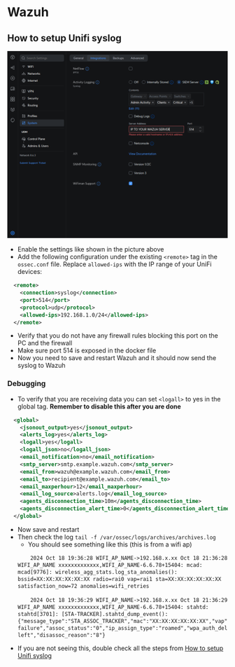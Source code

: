 # Wazuh 




## How to setup Unifi syslog
<div>
    <img src="./pictures/unifi-settings.png" alt="picture" width="550"/>
</div>

* Enable the settings like shown in the picture above
* Add the following configuration under the existing `<remote>` tag in the `ossec.conf` file. Replace `allowed-ips` with the IP range of your UniFi devices:
```xml
  <remote>
    <connection>syslog</connection>
    <port>514</port>
    <protocol>udp</protocol>
    <allowed-ips>192.168.1.0/24</allowed-ips>
  </remote>
```
* Verify that you do not have any firewall rules blocking this port on the PC and the firewall
* Make sure port 514 is exposed in the docker file 
* Now you need to save and restart Wazuh and it should now send the syslog to Wazuh 


### Debugging
* To verify that you are receiving data you can set `<logall>` to yes</logall> in the global tag. <b>Remember to disable this after you are done</b>
```xml
  <global>
    <jsonout_output>yes</jsonout_output>
    <alerts_log>yes</alerts_log>
    <logall>yes</logall>
    <logall_json>no</logall_json>
    <email_notification>no</email_notification>
    <smtp_server>smtp.example.wazuh.com</smtp_server>
    <email_from>wazuh@example.wazuh.com</email_from>
    <email_to>recipient@example.wazuh.com</email_to>
    <email_maxperhour>12</email_maxperhour>
    <email_log_source>alerts.log</email_log_source>
    <agents_disconnection_time>10m</agents_disconnection_time>
    <agents_disconnection_alert_time>0</agents_disconnection_alert_time>
  </global>
```
* Now save and restart
* Then check the log `tail -f /var/ossec/logs/archives/archives.log`
    * You should see something like this (this is from a wifi ap)
    ```
        2024 Oct 18 19:36:28 WIFI_AP_NAME->192.168.x.xx Oct 18 21:36:28 WIFI_AP_NAME xxxxxxxxxxxxx,WIFI_AP_NAME-6.6.78+15404: mcad: mcad[9776]: wireless_agg_stats.log_sta_anomalies(): bssid=XX:XX:XX:XX:XX:XX radio=rai0 vap=rai1 sta=XX:XX:XX:XX:XX:XX satisfaction_now=72 anomalies=wifi_retries
        
        2024 Oct 18 19:36:29 WIFI_AP_NAME->192.168.x.xx Oct 18 21:36:29 WIFI_AP_NAME xxxxxxxxxxxxx,WIFI_AP_NAME-6.6.78+15404: stahtd: stahtd[3701]: [STA-TRACKER].stahtd_dump_event(): {"message_type":"STA_ASSOC_TRACKER","mac":"XX:XX:XX:XX:XX:XX","vap":"ra1","event_type":"soft failure","assoc_status":"0","ip_assign_type":"roamed","wpa_auth_delta":"72000","assoc_delta":"56000","auth_delta":"0","event_id":"247","auth_ts":"2054102.769340","sta_dc_reason":"sta left","disassoc_reason":"8"}
    ```
* If you are not seeing this, double check all the steps from [How to setup Unifi syslog](#how-to-setup-unifi-syslog)
